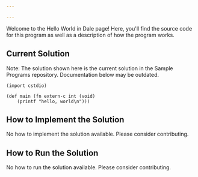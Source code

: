 ```yaml
---

---
```


Welcome to the Hello World in Dale page! Here, you'll find the source code for this program as well as a description of how the program works.

## Current Solution

Note: The solution shown here is the current solution in the Sample Programs repository. Documentation below may be outdated.

```Dale
(import cstdio)

(def main (fn extern-c int (void)
    (printf "hello, world\n")))

```

## How to Implement the Solution

No how to implement the solution available. Please consider contributing.

## How to Run the Solution

No how to run the solution available. Please consider contributing.